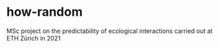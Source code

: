 # how-random
MSc project on the predictability of ecological interactions carried out at ETH Zürich in 2021
